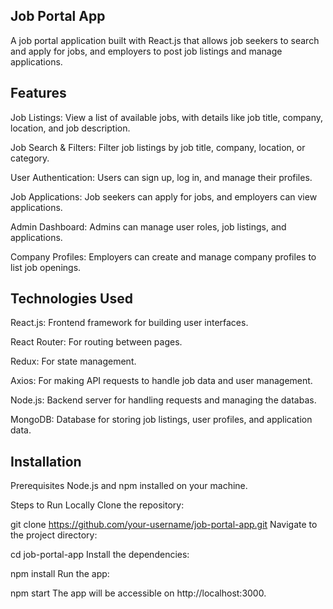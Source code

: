 Job Portal App
----------------
A job portal application built with React.js that allows job seekers to search and apply for jobs, and employers to post job listings and manage applications.

Features
-------------
Job Listings: View a list of available jobs, with details like job title, company, location, and job description.

Job Search & Filters: Filter job listings by job title, company, location, or category.

User Authentication: Users can sign up, log in, and manage their profiles.

Job Applications: Job seekers can apply for jobs, and employers can view applications.

Admin Dashboard: Admins can manage user roles, job listings, and applications.

Company Profiles: Employers can create and manage company profiles to list job openings.

Technologies Used
------------------
React.js: Frontend framework for building user interfaces.

React Router: For routing between pages.

Redux: For state management.

Axios: For making API requests to handle job data and user management.

Node.js: Backend server for handling requests and managing the databas.

MongoDB: Database for storing job listings, user profiles, and application data.

Installation
------------
Prerequisites
Node.js and npm installed on your machine.

Steps to Run Locally
Clone the repository:

git clone https://github.com/your-username/job-portal-app.git
Navigate to the project directory:

cd job-portal-app
Install the dependencies:

npm install
Run the app:

npm start
The app will be accessible on http://localhost:3000.
